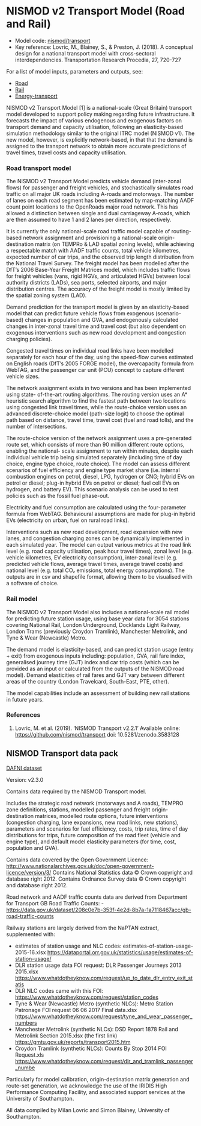 # NISMOD v2 Transport Model (Road and Rail)

- Model code: [nismod/transport](https://github.com/nismod/transport)
- Key reference: Lovric, M., Blainey, S., & Preston, J. (2018). A conceptual
  design for a national transport model with cross-sectoral interdependencies.
  Transportation Research Procedia, 27, 720-727

For a list of model inputs, parameters and outputs, see:
- [Road](./transport_details.html)
- [Rail](./rail_details.html)
- [Energy-transport](./et_module_details.html)

NISMOD v2 Transport Model [1] is a national-scale (Great Britain) transport model
developed to support policy making regarding future infrastructure. It forecasts
the impact of various endogenous and exogenous factors on transport demand and
capacity utilisation, following an elasticity-based simulation methodology
similar to the original ITRC model (NISMOD v1). The new model, however, is
explicitly network-based, in that that the demand is assigned to the transport
network to obtain more accurate predictions of travel times, travel costs and
capacity utilisation.

### Road transport model

The NISMOD v2 Transport Model predicts vehicle demand (inter-zonal flows) for
passenger and freight vehicles, and stochastically simulates road traffic on all
major UK roads including A-roads and motorways. The number of lanes on each road
segment has been estimated by map-matching AADF count point locations to the
OpenRoads major road network. This has allowed a distinction between single and
dual carriageway A-roads, which are then assumed to have 1 and 2 lanes per
direction, respectively.

It is currently the only national-scale road traffic model capable of
routing-based network assignment and provisioning a national-scale
origin-destination matrix (on TEMPRo & LAD spatial zoning levels), while
achieving a respectable match with AADF traffic counts, total vehicle
kilometres, expected number of car trips, and the observed trip length
distribution from the National Travel Survey. The freight model has been
modelled after the DfT’s 2006 Base-Year Freight Matrices model, which includes
traffic flows for freight vehicles (vans, rigid HGVs, and articulated HGVs)
between local authority districts (LADs), sea ports, selected airports, and
major distribution centres. The accuracy of the freight model is mostly limited
by the spatial zoning system (LAD).

Demand prediction for the transport model is given by an elasticity-based model
that can predict future vehicle flows from exogenous (scenario-based) changes in
population and GVA, and endogenously calculated changes in inter-zonal travel
time and travel cost (but also dependent on exogenous interventions such as new
road development and congestion charging policies).

Congested travel times on individual road links have been modelled separately
for each hour of the day, using the speed-flow curves estimated on English roads
(DfT’s 2005 FORGE model), the overcapacity formula from WebTAG, and the
passenger car unit (PCU) concept to capture different vehicle sizes.

The network assignment exists in two versions and has been implemented using
state- of-the-art routing algorithms. The routing version uses an A* heuristic
search algorithm to find the fastest path between two locations using congested
link travel times, while the route-choice version uses an advanced
discrete-choice model (path-size logit) to choose the optimal path based on
distance, travel time, travel cost (fuel and road tolls), and the number of
intersections.

The route-choice version of the network assignment uses a pre-generated route
set, which consists of more than 90 million different route options, enabling
the national- scale assignment to run within minutes, despite each individual
vehicle trip being simulated separately (including time of day choice, engine
type choice, route choice). The model can assess different scenarios of fuel
efficiency and engine type market share (i.e. internal combustion engines on
petrol, diesel, LPG, hydrogen or CNG; hybrid EVs on petrol or diesel; plug-in
hybrid EVs on petrol or diesel; fuel cell EVs on hydrogen, and battery EV). This
scenario analysis can be used to test policies such as the fossil fuel
phase-out.

Electricity and fuel consumption are calculated using the four-parameter formula
from WebTAG. Behavioural assumptions are made for plug-in hybrid EVs
(electricity on urban, fuel on rural road links).

Interventions such as new road development, road expansion with new lanes, and
congestion charging zones can be dynamically implemented in each simulated year.
The model can output various metrics at the road link level (e.g. road capacity
utilisation, peak hour travel times), zonal level (e.g. vehicle kilometres, EV
electricity consumption), inter-zonal level (e.g. predicted vehicle flows,
average travel times, average travel costs) and national level (e.g. total CO₂
emissions, total energy consumptions). The outputs are in csv and shapefile
format, allowing them to be visualised with a software of choice.

### Rail model

The NISMOD v2 Transport Model also includes a national-scale rail model for
predicting future station usage, using base year data for 3054 stations covering
National Rail, London Underground, Docklands Light Railway, London Trams
(previously Croydon Tramlink), Manchester Metrolink, and Tyne & Wear (Newcastle)
Metro.

The demand model is elasticity-based, and can predict station usage (entry +
exit) from exogenous inputs including: population, GVA, rail fare index,
generalised journey time (GJT) index and car trip costs (which can be provided
as an input or calculated from the outputs of the NISMOD road model). Demand
elasticities of rail fares and GJT vary between different areas of the country
(London Travelcard, South-East, PTE, other).

The model capabilities include an assessment of building new rail stations in
future years.

### References

1. Lovric, M. et al. (2019). ‘NISMOD Transport v2.2.1’ Available online:
   https://github.com/nismod/transport doi: 10.5281/zenodo.3583128


## NISMOD Transport data pack

[DAFNI dataset](https://facility.secure.dafni.rl.ac.uk/data/details?dataset_id=dbfe6814-3fd3-4e94-8c30-ccfec60c9989&version_id=df234857-a622-4b83-bec1-c72b1c7ed8b6&metadata_id=2cbc52e7-d987-48ac-8e38-9f2da417ad35)

Version: v2.3.0

Contains data required by the NISMOD Transport model.

Includes the strategic road network (motorways and A roads), TEMPRO zone
definitions, stations, modelled passenger and freight origin-destination
matrices, modelled route options, future interventions (congestion charging,
lane expansions, new road links, new stations), parameters and scenarios for
fuel efficiency, costs, trip rates, time of day distributions for trips, future
composition of the road fleet (vehicle and engine type), and default model
elasticity parameters (for time, cost, population and GVA).

Contains data covered by the Open Government Licence:
http://www.nationalarchives.gov.uk/doc/open-government-licence/version/3/
Contains National Statistics data © Crown copyright and database right 2012.
Contains Ordnance Survey data © Crown copyright and database right 2012.

Road network and AADF traffic counts data are derived from Department for
Transport GB Road Traffic Counts: -
https://data.gov.uk/dataset/208c0e7b-353f-4e2d-8b7a-1a7118467acc/gb-road-traffic-counts

Railway stations are largely derived from the NaPTAN extract, supplemented with:
- estimates of station usage and NLC codes:
  estimates-of-station-usage-2015-16.xlsx
  https://dataportal.orr.gov.uk/statistics/usage/estimates-of-station-usage/
- DLR station usage data FOI request: DLR Passenger Journeys 2013 2015.xlsx
  https://www.whatdotheyknow.com/request/up_to_date_dlr_entry_exit_statis
- DLR NLC codes came with this FOI: https://www.whatdotheyknow.com/request/station_codes
- Tyne & Wear (Newcastle) Metro (synthetic NLCs): Metro Station Patronage FOI
  request 06 06 2017 Final data.xlsx
  https://www.whatdotheyknow.com/request/tyne_and_wear_passenger_numbers
- Manchester Metrolink (synthetic NLCs): DSD Report 1878 Rail and Metrolink
  Section 2015.xlsx (the first link)
  https://gmtu.gov.uk/reports/transport2015.htm
- Croydon Tramlink (synthetic NLCs): Counts By Stop 2014 FOI Request.xls
  https://www.whatdotheyknow.com/request/dlr_and_tramlink_passenger_numbe

Particularly for model calibration, origin-destination matrix generation and
route-set generation, we acknowledge the use of the IRIDIS High Performance
Computing Facility, and associated support services at the University of
Southampton.

All data compiled by Milan Lovric and Simon Blainey, University of Southampton.
